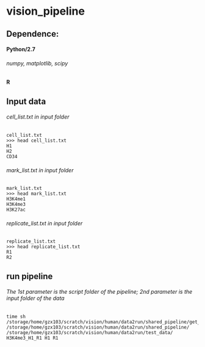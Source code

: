 # vision_pipeline

## Dependence:
#### Python/2.7
###### numpy, matplotlib, scipy
#### R



## Input data
###### cell_list.txt in input folder
```
cell_list.txt
>>> head cell_list.txt 
H1
H2
CD34

```

###### mark_list.txt in input folder
```
mark_list.txt
>>> head mark_list.txt 
H3K4me1
H3K4me3
H3K27ac

```

###### replicate_list.txt in input folder
```
replicate_list.txt
>>> head replicate_list.txt 
R1
R2

```

## run pipeline
###### The 1st parameter is the script folder of the pipeline; 2nd parameter is the input folder of the data
```
time sh /storage/home/gzx103/scratch/vision/human/data2run/shared_pipeline/get_vision_human_rep.sh /storage/home/gzx103/scratch/vision/human/data2run/shared_pipeline/ /storage/home/gzx103/scratch/vision/human/data2run/test_data/ H3K4me3_H1_R1 H1 R1
```

